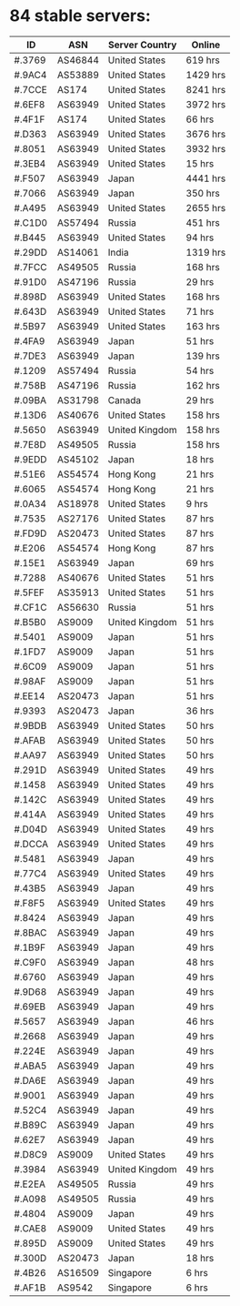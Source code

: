 # 84 stable servers:

| ID | ASN | Server Country | Online |
| ------ | ------ | ------ | ------ |
| #.3769 | AS46844 | United States | 619 hrs |
| #.9AC4 | AS53889 | United States | 1429 hrs |
| #.7CCE | AS174 | United States | 8241 hrs |
| #.6EF8 | AS63949 | United States | 3972 hrs |
| #.4F1F | AS174 | United States | 66 hrs |
| #.D363 | AS63949 | United States | 3676 hrs |
| #.8051 | AS63949 | United States | 3932 hrs |
| #.3EB4 | AS63949 | United States | 15 hrs |
| #.F507 | AS63949 | Japan | 4441 hrs |
| #.7066 | AS63949 | Japan | 350 hrs |
| #.A495 | AS63949 | United States | 2655 hrs |
| #.C1D0 | AS57494 | Russia | 451 hrs |
| #.B445 | AS63949 | United States | 94 hrs |
| #.29DD | AS14061 | India | 1319 hrs |
| #.7FCC | AS49505 | Russia | 168 hrs |
| #.91D0 | AS47196 | Russia | 29 hrs |
| #.898D | AS63949 | United States | 168 hrs |
| #.643D | AS63949 | United States | 71 hrs |
| #.5B97 | AS63949 | United States | 163 hrs |
| #.4FA9 | AS63949 | Japan | 51 hrs |
| #.7DE3 | AS63949 | Japan | 139 hrs |
| #.1209 | AS57494 | Russia | 54 hrs |
| #.758B | AS47196 | Russia | 162 hrs |
| #.09BA | AS31798 | Canada | 29 hrs |
| #.13D6 | AS40676 | United States | 158 hrs |
| #.5650 | AS63949 | United Kingdom | 158 hrs |
| #.7E8D | AS49505 | Russia | 158 hrs |
| #.9EDD | AS45102 | Japan | 18 hrs |
| #.51E6 | AS54574 | Hong Kong | 21 hrs |
| #.6065 | AS54574 | Hong Kong | 21 hrs |
| #.0A34 | AS18978 | United States | 9 hrs |
| #.7535 | AS27176 | United States | 87 hrs |
| #.FD9D | AS20473 | United States | 87 hrs |
| #.E206 | AS54574 | Hong Kong | 87 hrs |
| #.15E1 | AS63949 | Japan | 69 hrs |
| #.7288 | AS40676 | United States | 51 hrs |
| #.5FEF | AS35913 | United States | 51 hrs |
| #.CF1C | AS56630 | Russia | 51 hrs |
| #.B5B0 | AS9009 | United Kingdom | 51 hrs |
| #.5401 | AS9009 | Japan | 51 hrs |
| #.1FD7 | AS9009 | Japan | 51 hrs |
| #.6C09 | AS9009 | Japan | 51 hrs |
| #.98AF | AS9009 | Japan | 51 hrs |
| #.EE14 | AS20473 | Japan | 51 hrs |
| #.9393 | AS20473 | Japan | 36 hrs |
| #.9BDB | AS63949 | United States | 50 hrs |
| #.AFAB | AS63949 | United States | 50 hrs |
| #.AA97 | AS63949 | United States | 50 hrs |
| #.291D | AS63949 | United States | 49 hrs |
| #.1458 | AS63949 | United States | 49 hrs |
| #.142C | AS63949 | United States | 49 hrs |
| #.414A | AS63949 | United States | 49 hrs |
| #.D04D | AS63949 | United States | 49 hrs |
| #.DCCA | AS63949 | United States | 49 hrs |
| #.5481 | AS63949 | Japan | 49 hrs |
| #.77C4 | AS63949 | United States | 49 hrs |
| #.43B5 | AS63949 | Japan | 49 hrs |
| #.F8F5 | AS63949 | United States | 49 hrs |
| #.8424 | AS63949 | Japan | 49 hrs |
| #.8BAC | AS63949 | Japan | 49 hrs |
| #.1B9F | AS63949 | Japan | 49 hrs |
| #.C9F0 | AS63949 | Japan | 48 hrs |
| #.6760 | AS63949 | Japan | 49 hrs |
| #.9D68 | AS63949 | Japan | 49 hrs |
| #.69EB | AS63949 | Japan | 49 hrs |
| #.5657 | AS63949 | Japan | 46 hrs |
| #.2668 | AS63949 | Japan | 49 hrs |
| #.224E | AS63949 | Japan | 49 hrs |
| #.ABA5 | AS63949 | Japan | 49 hrs |
| #.DA6E | AS63949 | Japan | 49 hrs |
| #.9001 | AS63949 | Japan | 49 hrs |
| #.52C4 | AS63949 | Japan | 49 hrs |
| #.B89C | AS63949 | Japan | 49 hrs |
| #.62E7 | AS63949 | Japan | 49 hrs |
| #.D8C9 | AS9009 | United States | 49 hrs |
| #.3984 | AS63949 | United Kingdom | 49 hrs |
| #.E2EA | AS49505 | Russia | 49 hrs |
| #.A098 | AS49505 | Russia | 49 hrs |
| #.4804 | AS9009 | Japan | 49 hrs |
| #.CAE8 | AS9009 | United States | 49 hrs |
| #.895D | AS9009 | United States | 49 hrs |
| #.300D | AS20473 | Japan | 18 hrs |
| #.4B26 | AS16509 | Singapore | 6 hrs |
| #.AF1B | AS9542 | Singapore | 6 hrs |

